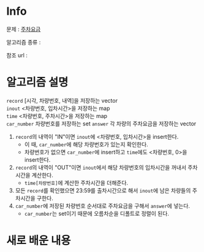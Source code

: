 # Info

  

문제 : [주차요금](https://programmers.co.kr/learn/courses/30/lessons/92341)

알고리즘 종류 : 

참조 url : 
  

# 알고리즘 설명
`record` [시각, 차량번호, 내역]을 저장하는 vector  
`inout` <차량번호, 입차시간>을 저장하는 map  
`time` <차량번호, 주차시간>을 저장하는 map  
`car_number` 차량번호를 저장하는 set
`answer` 각 차량의 주차요금을 저장하는 vector


1. `record`의 내역이 "IN"이면 `inout`에 <차량번호, 입차시간>을 insert한다.
    - 이 때, `car_number`에 해당 차량번호가 있는지 확인한다.
    - 차량번호가 없으면 `car_number`에 insert하고 `time`에도 <차량번호, 0>을 insert한다.
2. `record`의 내역이 "OUT"이면 `inout`에서 해당 차량번호의 입차시간을 꺼내서 주차시간을 계산한다.
    - `time[차량번호]`에 계산한 주차시간을 더해준다.
3. 모든 `record`를 확인했으면 23:59를 출차시간으로 해서 `inout`에 남은 차량들의 주차시간을 구한다.
4. `car_number`에 저장된 차량번호 순서대로 주차요금을 구해서 `answer`에 넣는다.
   - `car_number`는 set이기 때문에 오름차순을 디폴트로 정렬이 된다.


# 새로 배운 내용
